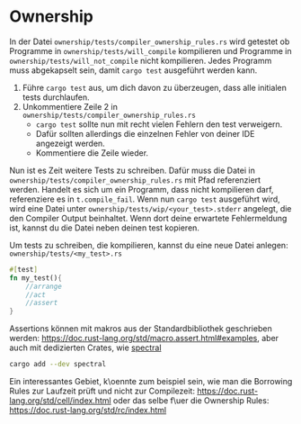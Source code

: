 # Ownership

In der Datei `ownership/tests/compiler_ownership_rules.rs` wird getestet ob Programme in `ownership/tests/will_compile` kompilieren und Programme in `ownership/tests/will_not_compile` nicht kompilieren. Jedes Programm muss abgekapselt sein, damit `cargo test` ausgeführt werden kann.

1. Führe `cargo test` aus, um dich davon zu überzeugen, dass alle initialen tests durchlaufen.
2. Unkommentiere Zeile 2 in `ownership/tests/compiler_ownership_rules.rs`
   - `cargo test` sollte nun mit recht vielen Fehlern den test verweigern.
   - Dafür sollten allerdings die einzelnen Fehler von deiner IDE angezeigt werden.
   - Kommentiere die Zeile wieder.

Nun ist es Zeit weitere Tests zu schreiben. Dafür muss die Datei in `ownership/tests/compiler_ownership_rules.rs` mit Pfad referenziert werden. Handelt es sich um ein Programm, dass nicht kompilieren darf, referenziere es in `t.compile_fail`. Wenn nun `cargo test` ausgeführt wird, wird eine Datei unter `ownership/tests/wip/<your_test>.stderr` angelegt, die den Compiler Output beinhaltet. Wenn dort deine erwartete Fehlermeldung ist, kannst du die Datei neben deinen test kopieren.

Um tests zu schreiben, die kompilieren, kannst du eine neue Datei anlegen: `ownership/tests/<my_test>.rs`

```rust
#[test]
fn my_test(){
    //arrange
    //act
    //assert
}
```

Assertions können mit makros aus der Standardbibliothek geschrieben werden: https://doc.rust-lang.org/std/macro.assert.html#examples, aber auch mit dedizierten Crates, wie [spectral](https://crates.io/crates/spectral)

```bash
cargo add --dev spectral
```

Ein interessantes Gebiet, k\oennte zum beispiel sein, wie man die Borrowing Rules zur Laufzeit prüft und nicht zur Compilezeit: https://doc.rust-lang.org/std/cell/index.html
oder das selbe f\uer die Ownership Rules: https://doc.rust-lang.org/std/rc/index.html
